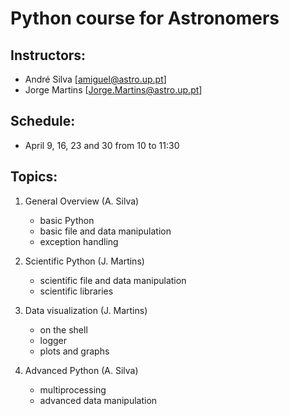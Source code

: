 # Python course for Astronomers

## Instructors:

- André Silva [amiguel@astro.up.pt]
- Jorge Martins [Jorge.Martins@astro.up.pt]

## Schedule:

- April 9, 16, 23 and 30 from 10 to 11:30

## Topics:
1. General Overview	(A. Silva)
	- basic Python
	- basic file and data manipulation
	- exception handling

2. Scientific Python  (J. Martins)
	- scientific file and data manipulation
	- scientific libraries

3. Data visualization (J. Martins)
	- on the shell
	- logger
	- plots and graphs

4. Advanced Python (A. Silva)
	- multiprocessing
	- advanced data manipulation
